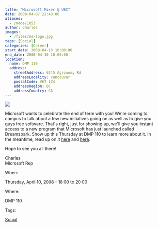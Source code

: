 ```yaml
---
title: "Microsoft Mixer @ UBC"
date: 2008-04-07 22:48:00
aliases:
  - /node/1053
author: Charles
images:
  - /files/ms-logo.jpg
tags: [Social]
categories: [Career]
start_date: 2008-04-10 18:00:00
end_date: 2008-04-10 20:00:00
location:
  name: DMP 110
  address:
    streetAddress: 6245 Agronomy Rd
    addressLocality: Vancouver
    postalCode: V6T 1Z4
    addressRegion: BC
    addressCountry: CA
---
```


[![](/files/ms-logo.jpg)](https://www.microsoft.com)

Microsoft wants to celebrate the end of term with you! We're coming to campus to talk about a few new initiatives going on as well as to give you guys free software. That's right, just for showing up, we'll give you instant access to a new program that Microsoft has just launched called Dreamspark. Show up this Thursday at DMP 110 to learn more about it. In the meantime, read up on it [here](http://school.whoischarles.com/content/microsoft-dreamspark-ubc) and [here](http://school.whoischarles.com/content/microsoft-really-targeting-college-and-university-studentsin-good-way).

Hope to see you all there!

Charles \
Microsoft Rep

When:

Thursday, April 10, 2008 - 18:00 to 20:00

Where:

DMP 110

Tags:

[Social](/social)
